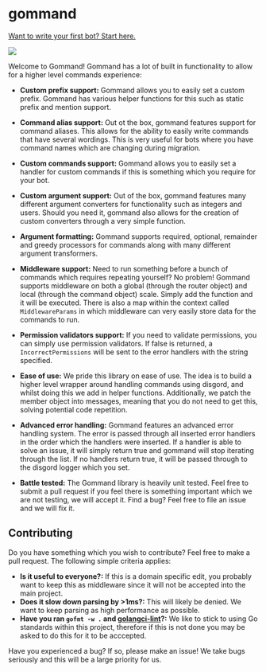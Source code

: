 # gommand

[Want to write your first bot? Start here.](./docs/writing-your-first-bot.md)

[![](https://godoc.org/github.com/auttaja/gommand?status.svg)](http://godoc.org/github.com/auttaja/gommand)

Welcome to Gommand! Gommand has a lot of built in functionality to allow for a higher level commands experience:

- **Custom prefix support:** Gommand allows you to easily set a custom prefix. Gommand has various helper functions for this such as static prefix and mention support.

- **Command alias support:** Out ot the box, gommand features support for command aliases. This allows for the ability to easily write commands that have several wordings. This is very useful for bots where you have command names which are changing during migration.

- **Custom commands support:** Gommand allows you to easily set a handler for custom commands if this is something which you require for your bot.

- **Custom argument support:** Out of the box, gommand features many different argument converters for functionality such as integers and users. Should you need it, gommand also allows for the creation of custom converters through a very simple function.

- **Argument formatting:** Gommand supports required, optional, remainder and greedy processors for commands along with many different argument transformers.

- **Middleware support:** Need to run something before a bunch of commands which requires repeating yourself? No problem! Gommand supports middleware on both a global (through the router object) and local (through the command object) scale. Simply add the function and it will be executed. There is also a map within the context called `MiddlewareParams` in which middleware can very easily store data for the commands to run.

- **Permission validators support:** If you need to validate permissions, you can simply use permission validators. If false is returned, a `IncorrectPermissions` will be sent to the error handlers with the string specified.

- **Ease of use:** We pride this library on ease of use. The idea is to build a higher level wrapper around handling commands using disgord, and whilst doing this we add in helper functions. Additionally, we patch the member object into messages, meaning that you do not need to get this, solving potential code repetition.

- **Advanced error handling:** Gommand features an advanced error handling system. The error is passed through all inserted error handlers in the order which the handlers were inserted. If a handler is able to solve an issue, it will simply return true and gommand will stop iterating through the list. If no handlers return true, it will be passed through to the disgord logger which you set.

- **Battle tested:** The Gommand library is heavily unit tested. Feel free to submit a pull request if you feel there is something important which we are not testing, we will accept it. Find a bug? Feel free to file an issue and we will fix it.

## Contributing
Do you have something which you wish to contribute? Feel free to make a pull request. The following simple criteria applies:

- **Is it useful to everyone?:** If this is a domain specific edit, you probably want to keep this as middleware since it will not be accepted into the main project.
- **Does it slow down parsing by >1ms?:** This will likely be denied. We want to keep parsing as high performance as possible.
- **Have you ran `gofmt -w .` and [golangci-lint](https://golangci-lint.run/usage/install/)?:** We like to stick to using Go standards within this project, therefore if this is not done you may be asked to do this for it to be acccepted.

Have you experienced a bug? If so, please make an issue! We take bugs seriously and this will be a large priority for us.
